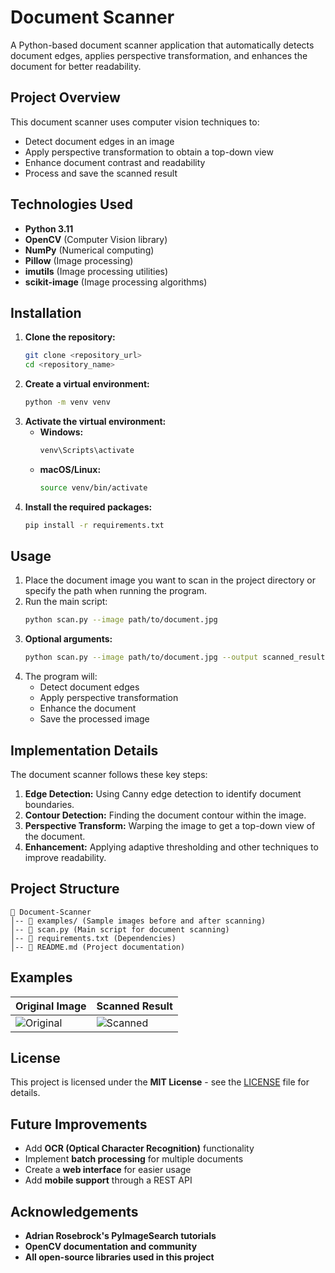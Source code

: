 # Document Scanner

A Python-based document scanner application that automatically detects document edges, applies perspective transformation, and enhances the document for better readability.

## Project Overview

This document scanner uses computer vision techniques to:

- Detect document edges in an image
- Apply perspective transformation to obtain a top-down view
- Enhance document contrast and readability
- Process and save the scanned result

## Technologies Used

- **Python 3.11**
- **OpenCV** (Computer Vision library)
- **NumPy** (Numerical computing)
- **Pillow** (Image processing)
- **imutils** (Image processing utilities)
- **scikit-image** (Image processing algorithms)

## Installation

1. **Clone the repository:**
   ```bash
   git clone <repository_url>
   cd <repository_name>
   ```
2. **Create a virtual environment:**
   ```bash
   python -m venv venv
   ```
3. **Activate the virtual environment:**
   - **Windows:**
     ```bash
     venv\Scripts\activate
     ```
   - **macOS/Linux:**
     ```bash
     source venv/bin/activate
     ```
4. **Install the required packages:**
   ```bash
   pip install -r requirements.txt
   ```

## Usage

1. Place the document image you want to scan in the project directory or specify the path when running the program.
2. Run the main script:
   ```bash
   python scan.py --image path/to/document.jpg
   ```
3. **Optional arguments:**
   ```bash
   python scan.py --image path/to/document.jpg --output scanned_result.jpg
   ```
4. The program will:
   - Detect document edges
   - Apply perspective transformation
   - Enhance the document
   - Save the processed image

## Implementation Details

The document scanner follows these key steps:

1. **Edge Detection:** Using Canny edge detection to identify document boundaries.
2. **Contour Detection:** Finding the document contour within the image.
3. **Perspective Transform:** Warping the image to get a top-down view of the document.
4. **Enhancement:** Applying adaptive thresholding and other techniques to improve readability.

## Project Structure

```
📂 Document-Scanner
│-- 📂 examples/ (Sample images before and after scanning)
│-- 📜 scan.py (Main script for document scanning)
│-- 📜 requirements.txt (Dependencies)
│-- 📜 README.md (Project documentation)
```

## Examples

| Original Image                     | Scanned Result                   |
| ---------------------------------- | -------------------------------- |
| ![Original](examples/original.jpg) | ![Scanned](examples/scanned.jpg) |

## License

This project is licensed under the **MIT License** - see the [LICENSE](LICENSE) file for details.

## Future Improvements

- Add **OCR (Optical Character Recognition)** functionality
- Implement **batch processing** for multiple documents
- Create a **web interface** for easier usage
- Add **mobile support** through a REST API

## Acknowledgements

- **Adrian Rosebrock's PyImageSearch tutorials**
- **OpenCV documentation and community**
- **All open-source libraries used in this project**
